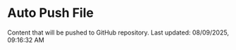# Auto Push File

Content that will be pushed to GitHub repository.
Last updated: 08/09/2025, 09:16:32 AM
